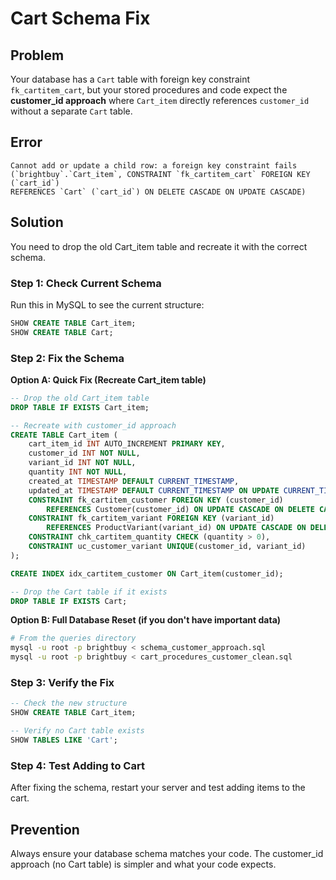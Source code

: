 # Cart Schema Fix

## Problem
Your database has a `Cart` table with foreign key constraint `fk_cartitem_cart`, but your stored procedures and code expect the **customer_id approach** where `Cart_item` directly references `customer_id` without a separate `Cart` table.

## Error
```
Cannot add or update a child row: a foreign key constraint fails 
(`brightbuy`.`Cart_item`, CONSTRAINT `fk_cartitem_cart` FOREIGN KEY (`cart_id`) 
REFERENCES `Cart` (`cart_id`) ON DELETE CASCADE ON UPDATE CASCADE)
```

## Solution

You need to drop the old Cart_item table and recreate it with the correct schema.

### Step 1: Check Current Schema
Run this in MySQL to see the current structure:
```sql
SHOW CREATE TABLE Cart_item;
SHOW CREATE TABLE Cart;
```

### Step 2: Fix the Schema

**Option A: Quick Fix (Recreate Cart_item table)**
```sql
-- Drop the old Cart_item table
DROP TABLE IF EXISTS Cart_item;

-- Recreate with customer_id approach
CREATE TABLE Cart_item (
    cart_item_id INT AUTO_INCREMENT PRIMARY KEY,
    customer_id INT NOT NULL,
    variant_id INT NOT NULL,
    quantity INT NOT NULL,
    created_at TIMESTAMP DEFAULT CURRENT_TIMESTAMP,
    updated_at TIMESTAMP DEFAULT CURRENT_TIMESTAMP ON UPDATE CURRENT_TIMESTAMP,
    CONSTRAINT fk_cartitem_customer FOREIGN KEY (customer_id) 
        REFERENCES Customer(customer_id) ON UPDATE CASCADE ON DELETE CASCADE,
    CONSTRAINT fk_cartitem_variant FOREIGN KEY (variant_id) 
        REFERENCES ProductVariant(variant_id) ON UPDATE CASCADE ON DELETE RESTRICT,
    CONSTRAINT chk_cartitem_quantity CHECK (quantity > 0),
    CONSTRAINT uc_customer_variant UNIQUE(customer_id, variant_id)
);

CREATE INDEX idx_cartitem_customer ON Cart_item(customer_id);

-- Drop the Cart table if it exists
DROP TABLE IF EXISTS Cart;
```

**Option B: Full Database Reset (if you don't have important data)**
```bash
# From the queries directory
mysql -u root -p brightbuy < schema_customer_approach.sql
mysql -u root -p brightbuy < cart_procedures_customer_clean.sql
```

### Step 3: Verify the Fix
```sql
-- Check the new structure
SHOW CREATE TABLE Cart_item;

-- Verify no Cart table exists
SHOW TABLES LIKE 'Cart';
```

### Step 4: Test Adding to Cart
After fixing the schema, restart your server and test adding items to the cart.

## Prevention
Always ensure your database schema matches your code. The customer_id approach (no Cart table) is simpler and what your code expects.
